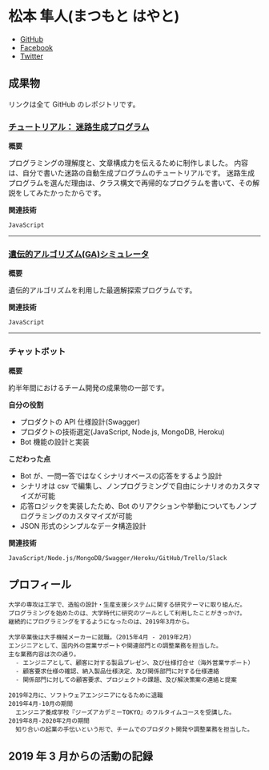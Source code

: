 # 松本 隼人(まつもと はやと)

- [GitHub](https://github.com/Matsuhaya)
- [Facebook](https://www.facebook.com/hayato.matsumoto.3139)
- [Twitter](https://twitter.com/matsu39697760)

## 成果物

リンクは全て GitHub のレポジトリです。

### [チュートリアル： 迷路生成プログラム](https://github.com/Matsuhaya/generate-maze-tutorial)

**概要**

プログラミングの理解度と、文章構成力を伝えるために制作しました。
内容は、自分で書いた迷路の自動生成プログラムのチュートリアルです。
迷路生成プログラムを選んだ理由は、クラス構文で再帰的なプログラムを書いて、その解説をしてみたかったからです。

**関連技術**

`JavaScript`

<hr>

### [遺伝的アルゴリズム(GA)シミュレータ](https://github.com/Matsuhaya/ga-triangle)

**概要**

遺伝的アルゴリズムを利用した最適解探索プログラムです。

**関連技術**

`JavaScript`

<hr>

### チャットボット

**概要**

約半年間におけるチーム開発の成果物の一部です。

**自分の役割**

- プロダクトの API 仕様設計(Swagger)
- プロダクトの技術選定(JavaScript, Node.js, MongoDB, Heroku)
- Bot 機能の設計と実装

**こだわった点**

- Bot が、一問一答ではなくシナリオベースの応答をするよう設計
- シナリオは csv で編集し、ノンプログラミングで自由にシナリオのカスタマイズが可能
- 応答ロジックを実装したため、Bot のリアクションや挙動についてもノンプログラミングのカスタマイズが可能
- JSON 形式のシンプルなデータ構造設計

**関連技術**

`JavaScript/Node.js/MongoDB/Swagger/Heroku/GitHub/Trello/Slack`

## プロフィール

```
大学の専攻は工学で、造船の設計・生産支援システムに関する研究テーマに取り組んだ。
プログラミングを始めたのは、大学時代に研究のツールとして利用したことがきっかけ。
継続的にプログラミングをするようになったのは、2019年3月から。

大学卒業後は大手機械メーカーに就職。（2015年4月 - 2019年2月）
エンジニアとして、国内外の営業サポートや関連部門との調整業務を担当した。
主な業務内容は次の通り。
  - エンジニアとして、顧客に対する製品プレゼン、及び仕様打合せ（海外営業サポート）
  - 顧客要求仕様の確認、納入製品仕様決定、及び関係部門に対する仕様連絡
  - 関係部門に対しての顧客要求、プロジェクトの課題、及び解決策案の連絡と提案

2019年2月に、ソフトウェアエンジニアになるために退職
2019年4月-10月の期間
  エンジニア養成学校『ジーズアカデミーTOKYO』のフルタイムコースを受講した。
2019年8月-2020年2月の期間
  知り合いの起業の手伝いという形で、チームでのプロダクト開発や調整業務を担当した。
```

## 2019 年 3 月からの活動の記録
